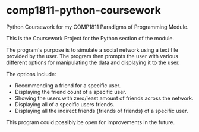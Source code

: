 # comp1811-python-coursework
Python Coursework for my COMP1811 Paradigms of Programming Module.

This is the Coursework Project for the Python section of the module.

The program's purpose is to simulate a social network using a text file provided by the user. The program then prompts the user with various different options for manipulating the data and displaying it to the user. 

The options include:
- Recommending a friend for a specific user.
- Displaying the friend count of a specific user.
- Showing the users with zero/least amount of friends across the network.
- Displaying all of a specific users friends.
- Displaying all the indirect friends (friends of friends) of a specific user.

This program could possibly be open for improvements in the future.
